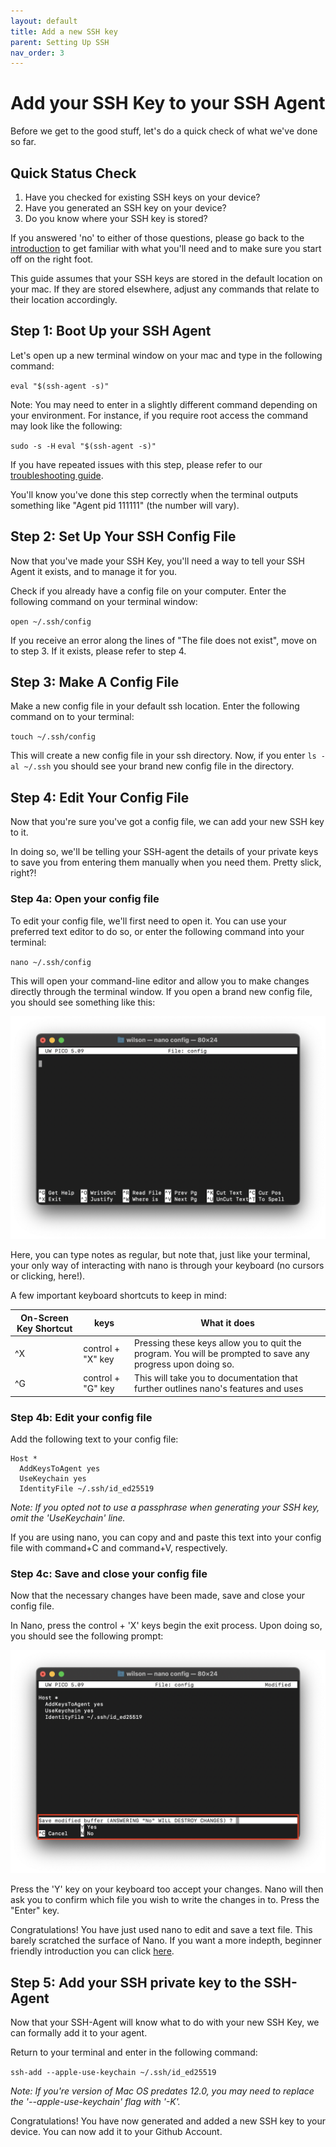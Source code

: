 ```yaml
---
layout: default
title: Add a new SSH key
parent: Setting Up SSH
nav_order: 3
---
```


# Add your SSH Key to your SSH Agent

Before we get to the good stuff, let's do a quick check of what we've done so far.

## Quick Status Check
1. Have you checked for existing SSH keys on your device?
2. Have you generated an SSH key on your device?
3. Do you know where your SSH key is stored?

If you answered 'no' to either of those questions, please go back to the [introduction](https://dlepke.github.io/Deanna-Wilson-Ray/) to get familiar with what you'll need and to make sure you start off on the right foot.

This guide assumes that your SSH keys are stored in the default location on your mac. If they are stored elsewhere, adjust any commands that relate to their location accordingly.

## Step 1: Boot Up your SSH Agent
Let's open up a new terminal window on your mac and type in the following command:

`eval "$(ssh-agent -s)"`

Note: You may need to enter in a slightly different command depending on your environment. For instance, if you require root access the command may look like the following:

`sudo -s -H`
`eval "$(ssh-agent -s)"`

If you have repeated issues with this step, please refer to our [troubleshooting guide](https://dlepke.github.io/Deanna-Wilson-Ray/docs/troubleshooting/).

You'll know you've done this step correctly when the terminal outputs something like "Agent pid 111111" (the number will vary).

## Step 2: Set Up Your SSH Config File
Now that you've made your SSH Key, you'll need a way to tell your SSH Agent it exists, and to manage it for you.

Check if you already have a config file on your computer. Enter the following command on your terminal window:

`open ~/.ssh/config`

If you receive an error along the lines of "The file does not exist", move on to step 3. If it exists, please refer to step 4.

## Step 3: Make A Config File
Make a new config file in your default ssh location. Enter the following command on to your terminal:

`touch ~/.ssh/config`

This will create a new config file in your ssh directory. Now, if you enter `ls -al ~/.ssh` you should see your brand new config file in the directory.

## Step 4: Edit Your Config File
Now that you're sure you've got a config file, we can add your new SSH key to it.

In doing so, we'll be telling your SSH-agent the details of your private keys to save you from entering them manually when you need them. Pretty slick, right?!

### Step 4a: Open your config file
To edit your config file, we'll first need to open it. You can use your preferred text editor to do so, or enter the following command into your terminal:

`nano ~/.ssh/config`

This will open your command-line editor and allow you to make changes directly through the terminal window. If you open a brand new config file, you should see something like this:

![](../../assets/images/blankNanoImage.png)

Here, you can type notes as regular, but note that, just like your terminal, your only way of interacting with nano is through your keyboard (no cursors or clicking, here!).

A few important keyboard shortcuts to keep in mind:

|On-Screen Key Shortcut|keys|What it does|
|-----|-----|-----|
| ^X | control + "X" key | Pressing these keys allow you to quit the program. You will be prompted to save any progress upon doing so.|
| ^G | control + "G" key | This will take you to documentation that further outlines nano's features and uses |

### Step 4b: Edit your config file
Add the following text to your config file:

```
Host *
  AddKeysToAgent yes
  UseKeychain yes
  IdentityFile ~/.ssh/id_ed25519
```

*Note: If you opted not to use a passphrase when generating your SSH key, omit the 'UseKeychain' line.*

If you are using nano, you can copy and and paste this text into your config file with command+C and command+V, respectively.

### Step 4c: Save and close your config file
Now that the necessary changes have been made, save and close your config file.

In Nano, press the control + 'X' keys begin the exit process. Upon doing so, you should see the following prompt:

![](../../assets/images/saveNanoChanges.png)

Press the 'Y' key on your keyboard too accept your changes. Nano will then ask you to confirm which file you wish to write the changes in to. Press the "Enter" key.

Congratulations! You have just used nano to edit and save a text file. This barely scratched the surface of Nano. If you want a more indepth, beginner friendly introduction you can click [here](https://www.hostinger.com/tutorials/how-to-install-and-use-nano-text-editor).

## Step 5: Add your SSH private key to the SSH-Agent
Now that your SSH-Agent will know what to do with your new SSH Key, we can formally add it to your agent.

Return to your terminal and enter in the following command:

`ssh-add --apple-use-keychain ~/.ssh/id_ed25519`

*Note: If you're version of Mac OS predates 12.0, you may need to replace the '--apple-use-keychain' flag with '-K'.*

Congratulations! You have now generated and added a new SSH key to your device. You can now add it to your Github Account.